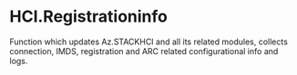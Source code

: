 # HCI.Registrationinfo
Function which updates Az.STACKHCI and all its related modules, collects connection, IMDS, registration and ARC related configurational info and logs.
